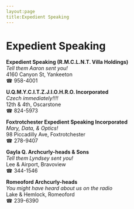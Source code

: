 ```yaml
---
layout:page
title:Expedient Speaking
---
```

# Expedient Speaking

**Expedient Speaking (R.M.C.L.N.T. Villa Holdings)**  
_Tell them Aaron sent you!_  
4160 Canyon St, Yankeeton  
☎ 958-4001



**U.Q.M.Y.C.I.T.Z.J.I.O.H.R.O. Incorporated**  
_Czech immediately!!!!_  
12th & 4th, Oscarstone  
☎ 824-5973



**Foxtrotchester Expedient Speaking Incorporated**  
_Mary, Data, & Optics!_  
98 Piccadilly Ave, Foxtrotchester  
☎ 278-9407



**Gayla Q. Archcurly-heads & Sons**  
_Tell them Lyndsey sent you!_  
Lee & Airport, Bravoview  
☎ 344-1546



**Romeoford Archcurly-heads**  
_You might have heard about us on the radio_  
Lake & Hemlock, Romeoford  
☎ 239-6390



